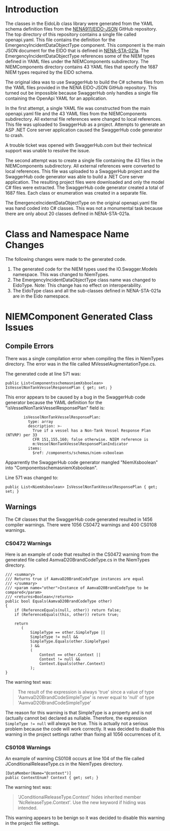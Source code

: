 # Introduction

The classes in the EidoLib class library were generated from the YAML schema definition files from the  [NENA911/EIDO-JSON](ht[tps://github.com/NENA911/EIDO-JSON) GitHub repository. The top directory of this repository contains a single file called openapi.yaml. This file contains the definition for the EmergencyIncidentDataObjectType component. This component is the main JSON document for the EIDO that is defined in [NENA-STA-021a](https://cdn.ymaws.com/www.nena.org/resource/resmgr/standards/nena-sta-021.1a_eido_json_20.pdf). The EmergencyIncidentDataObjectType references some of the NIEM types defined in YAML files under the NIEMComponents subdirectory. The NIEMComponents directory contains 43 YAML files that specify the 1687 NIEM types required by the EIDO schema.

The original idea was to use SwaggerHub to build the C# schema files from the YAML files provided in the NENA EIDO-JSON GitHub repository. This turned out be impossible because SwaggerHub only handles a single file containing the OpenApi YAML for an application.

In the first attempt, a single YAML file was constructed from the main openapi.yaml file and the 43 YAML files from the NIEMComponents subdirectory. All external file references were changed to local references. This file was uploaded to SwaggerHub as a project. Attempts to generate an ASP .NET Core server application caused the SwaggerHub code generator to crash.

A trouble ticket was opened with SwaggerHub.com but their technical support was unable to resolve the issue.

The second attempt was to create a single file containing the 43 files in the NIEMComponents subdirectory. All external references were converted to local references. This file was uploaded to a SwaggerHub project and the SwaggerHub code generator was able to build a .NET Core server application. The resulting project files were downloaded and only the model C# files were extracted. The SwaggerHub code generator created a total of 1687 files. Each class or enumeration was created in a separate file.

The EmergenceIncidentDataObjectType on the original openapi.yaml file was hand coded into C# classes. This was not a monumental task because there are only about 20 classes defined in NENA-STA-021a.

# Class and Namespace Name Changes
The following changes were made to the generated code.

1. The generated code for the NIEM types used the IO.Swagger.Models namespace. This was changed to NiemTypes.
2. The EmergencyIncidentDataObjectType class name was changed to EidoType. Note: This change has no effect on interoperability.
3. The EidoType class and all the sub-classes defined in NENA-STA-021a are in the Eido namespace.


# NIEMComponent Generated Class Issues

## Compile Errors
There was a single compilation error when compiling the files in NiemTypes directory. The error was in the file called MVesselAugmentationType.cs.

The generated code at line 571 was:

```
public List<ComponentsschemasniemXsboolean> IsVesselNonTankVesselResponsePlan { get; set; }
```
This error appears to be caused by a bug in the SwaggerHub code generator because the YAML definition for the "isVesselNonTankVesselResponsePlan" field is:
```
        isVesselNonTankVesselResponsePlan:
          type: array
          description: >-
            True if a vessel has a Non-Tank Vessel Response Plan (NTVRP) per 33
            CFR 151,155,160; false otherwise. NIEM reference is
            m:VesselNonTankVesselResponsePlanIndicator
          items:
            $ref: /components/schemas/niem-xsboolean
```
Apparrently the SwaggerHub code generator mangled "NiemXsboolean" into "ComponentsschemasniemXsboolean".

Line 571 was changed to:

```
public List<NiemXsboolean> IsVesselNonTankVesselResponsePlan { get; set; }
```

## Warnings

The C# classes that the SwaggerHub code generated resulted in 1456 compiler warnings. There were 1056 CS0472 warnings and 400 CS0108 warnings.

### CS0472 Warnings
Here is an example of code that resulted in the CS0472 warning from the generated file called AsmvaD20BrandCodeType.cs in the NiemTypes directory.

```
/// <summary>
/// Returns true if AamvaD20BrandCodeType instances are equal
/// </summary>
/// <param name="other">Instance of AamvaD20BrandCodeType to be compared</param>
/// <returns>Boolean</returns>
public bool Equals(AamvaD20BrandCodeType other)
{
    if (ReferenceEquals(null, other)) return false;
    if (ReferenceEquals(this, other)) return true;

    return
       (
           SimpleType == other.SimpleType ||
           SimpleType != null &&
           SimpleType.Equals(other.SimpleType)
           ) &&
           (
               Context == other.Context ||
               Context != null &&
               Context.Equals(other.Context)
           );
}
```

The warning text was:

> The result of the expression is always 'true' since a value of type 'AamvaD20BrandCodeSimpleType' is never equal to 'null' of type 'AamvaD20BrandCodeSimpleType'

The reason for this warning is that SimpleType is a property and is not (actually cannot be) declared as nullable. Therefore, the expression ```SimpleType != null``` will always be true. This is actually not a serious problem because the code will work correctly. It was decided to disable this warning in the project settings rather than fixing all 1056 occurrences of it.

### CS0108 Warnings
An example of warning CS0108 occurs at line 104 of the file called JConditionalReleaseType.cs in the NiemTypes directory.

```
[DataMember(Name="@context")]
public ContextEnum? Context { get; set; }
```

The warning text was:

> 'JConditionalReleaseType.Context' hides inherited member 'NcReleaseType.Context'. Use the new keyword if hiding was intended.

This warning appears to be benign so it was decided to disable this warning in the project file settings.





